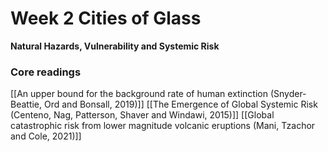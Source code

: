 # Week 2 Cities of Glass
**Natural Hazards, Vulnerability and Systemic Risk**


### Core readings
[[An upper bound for the background rate of human extinction (Snyder-Beattie, Ord and Bonsall, 2019)]]
[[The Emergence of Global Systemic Risk (Centeno, Nag, Patterson, Shaver and Windawi,  2015)]]
[[Global catastrophic risk from lower magnitude volcanic eruptions (Mani, Tzachor and Cole, 2021)]]

